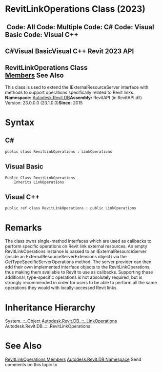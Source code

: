 # RevitLinkOperations Class (2023)

﻿
 Code: All Code: Multiple Code: C# Code: Visual Basic Code: Visual C++   
---  
C#Visual BasicVisual C++
Revit 2023 API  
---  
RevitLinkOperations Class  
[Members](442149fc-b0d0-c839-9d7a-07ba46c198de.md "RevitLinkOperations Members") See Also  
---  
This class is used to extend the IExternalResourceServer interface with methods to support operations specifically related to Revit links. 
**Namespace:** [Autodesk.Revit.DB](87546ba7-461b-c646-cbb1-2cb8f5bff8b2.md "Autodesk.Revit.DB Namespace")**Assembly:** RevitAPI (in RevitAPI.dll) Version: 23.0.0.0 (23.1.0.0)**Since:** 2015 
# Syntax
C#  
---  
```text
public class RevitLinkOperations : LinkOperations
```
  
Visual Basic  
---  
```text
Public Class RevitLinkOperations _
	Inherits LinkOperations
```
  
Visual C++  
---  
```text
public ref class RevitLinkOperations : public LinkOperations
```
  
# Remarks
The class owns single-method interfaces which are used as callbacks to perform specific operations on Revit link external resources.
An empty RevitLinkOperations instance is passed to an IExternalResourceServer (inside an ExternalResourceServerExtensions object) via the GetTypeSpecificServerOperations method. The server provider can then add their own implemented interface objects to the RevitLinkOperations, thus making them available to Revit to use as callbacks.
Supporting these additional, type-specific operations is not absolutely required, but is strongly recommended in order for users to be able to perform all the same operations they would with locally-accessed Revit links.
# Inheritance Hierarchy
System..::..Object [Autodesk.Revit.DB..::..LinkOperations](882834db-0bdc-4a40-ac75-4135d27bfb46.md "LinkOperations Class") Autodesk.Revit.DB..::..RevitLinkOperations
# See Also
[RevitLinkOperations Members](442149fc-b0d0-c839-9d7a-07ba46c198de.md "RevitLinkOperations Members")
[Autodesk.Revit.DB Namespace](87546ba7-461b-c646-cbb1-2cb8f5bff8b2.md "Autodesk.Revit.DB Namespace")
Send comments on this topic to 